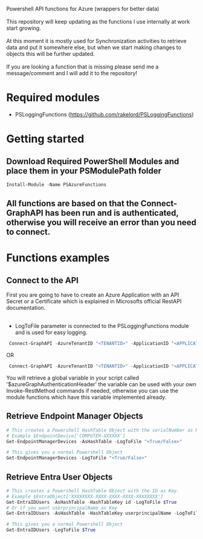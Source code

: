 Powershell API functions for Azure (wrappers for better data)
<br><br>
This repository will keep updating as the functions I use internally at work start growing.<br>
<br>
At this moment it is mostly used for Synchronization activities to retrieve data and put it somewhere else, but when we start making changes to objects this will be further updated.
<br><br>
If you are looking a function that is missing please send me a message/comment and I will add it to the repository!

# Required modules
* PSLoggingFunctions (https://github.com/rakelord/PSLoggingFunctions)

# Getting started
## Download Required PowerShell Modules and place them in your PSModulePath folder<br>
```powershell 
Install-Module -Name PSAzureFunctions
``` 

## All functions are based on that the Connect-GraphAPI has been run and is authenticated, otherwise you will receive an error than you need to connect.

# Functions examples
## Connect to the API
First you are going to have to create an Azure Application with an API Secret or a Certificate which is explained in Microsofts official RestAPI documentation.
<br><br>
- LogToFile parameter is connected to the PSLoggingFunctions module and is used for easy logging.

```powershell
 Connect-GraphAPI -AzureTenantID "<TENANTID>" -ApplicationID "<APPLICATIONID>" -APISecret "<APISECRET>" -LogToFile "<True/False>"
```
OR
```powershell
 Connect-GraphAPI -AzureTenantID "<TENANTID>" -ApplicationID "<APPLICATIONID>" -CertThumbprint "<CERTIFICATE THUMBPRINT>" -LogToFile "<True/False>"
```
You will retrieve a global variable in your script called '$azureGraphAuthenticationHeader' the variable can be used with your own Invoke-RestMethod commands if needed, otherwise you can use the module functions which have this variable implemented already.

## Retrieve Endpoint Manager Objects
```powershell
# This creates a Powershell HashTable Object with the serialNumber as Key.
# Example $EndpointDevice['COMPUTER-XXXXXX']
Get-EndpointManagerDevices -AsHashTable -LogToFile "<True/False>"

# This gives you a normal Powershell Object
Get-EndpointManagerDevices -LogToFile "<True/False>"
```

## Retrieve Entra User Objects
```powershell
# This creates a Powershell HashTable Object with the ID as Key.
# Example $EntraObject['XXXXXXXX-XXXX-XXXX-XXXX-XXXXXXXX']
Get-EntraIDUsers -AsHashTable -HashTableKey id -LogToFile $True
# Or if you want userprincipalName as Key
Get-EntraIDUsers -AsHashTable -HashTableKey userprincipalName -LogToFile $True

# This gives you a normal Powershell Object
Get-EntraIDUsers -LogToFile $True
```